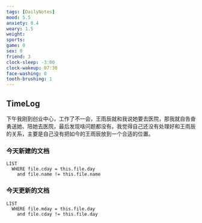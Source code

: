 ```yaml
---
tags: [DailyNotes]
mood: 5.5
anxiety: 0.4
weary: 1.5
weight:
sports: 
game: 0
sex: 0
friend: 3
clock-sleep: -3:00
clock-wakeup: 07:30
face-washing: 0
tooth-brushing: 1
---
```


## TimeLog

下午我刚到创业中心，工作了不一会，王雨辰就和我说她要去医院，那我就自告奋勇送她、陪她去医院，最后发现啥问题都没有。我觉得自己还没有处理好和王雨辰的关系，主要是自己没有把如今的王雨辰放到一个合适的位置。

### 今天新建的文档
```dataview
LIST 
  WHERE file.cday = this.file.day
    and file.name != this.file.name
```

### 今天更新的文档
```dataview
LIST
  WHERE file.mday = this.file.day
    and file.cday != this.file.day
```
